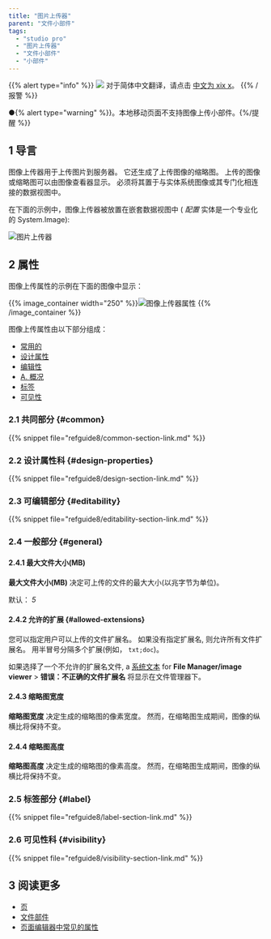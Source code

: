 ```yaml
---
title: "图片上传器"
parent: "文件小部件"
tags:
  - "studio pro"
  - "图片上传器"
  - "文件小部件"
  - "小部件"
---
```


{{% alert type="info" %}}
<img src="attachments/chinese-translation/china.png" style="display: inline-block; margin: 0" /> 对于简体中文翻译，请点击 [中文为 xix x](https://cdn.mendix.tencent-cloud.com/documentation/refguide8/image-uploader.pdf)。
{{% /报警 %}}

●{% alert type="warning" %}}。本地移动页面不支持图像上传小部件。{%/提醒 %}}

## 1 导言

图像上传器用于上传图片到服务器。 它还生成了上传图像的缩略图。 上传的图像或缩略图可以由图像查看器显示。 必须将其置于与实体系统图像或其专门化相连接的数据视图中。

在下面的示例中，图像上传器被放置在嵌套数据视图中 ( *配置* 实体是一个专业化的 System.Image):

![图片上传器](attachments/file-widgets/image-uploader.png)

## 2 属性

图像上传属性的示例在下面的图像中显示：

{{% image_container width="250" %}}![图像上传器属性](attachments/file-widgets/image-uploader-properties.png)
{{% /image_container %}}

图像上传属性由以下部分组成：

* [常用的](#common)
* [设计属性](#design-properties)
* [编辑性](#editability)
* [A. 概况](#general)
* [标签](#label)
* [可见性](#visibility)

### 2.1 共同部分 {#common}

{{% snippet file="refguide8/common-section-link.md" %}}

### 2.2 设计属性科 {#design-properties}

{{% snippet file="refguide8/design-section-link.md" %}}

### 2.3 可编辑部分 {#editability}

{{% snippet file="refguide8/editability-section-link.md" %}}

### 2.4 一般部分 {#general}

#### 2.4.1 最大文件大小(MB)

**最大文件大小(MB)** 决定可上传的文件的最大大小(以兆字节为单位)。

默认： *5*

#### 2.4.2 允许的扩展 {#allowed-extensions}

您可以指定用户可以上传的文件扩展名。 如果没有指定扩展名, 则允许所有文件扩展名。 用半冒号分隔多个扩展(例如， `txt;doc`)。

如果选择了一个不允许的扩展名文件, a [系统文本](system-texts) for **File Manager/image viewer** > **错误：不正确的文件扩展名** 将显示在文件管理器下。

#### 2.4.3 缩略图宽度

**缩略图宽度** 决定生成的缩略图的像素宽度。 然而，在缩略图生成期间，图像的纵横比将保持不变。

#### 2.4.4 缩略图高度

**缩略图高度** 决定生成的缩略图的像素高度。 然而，在缩略图生成期间，图像的纵横比将保持不变。

### 2.5 标签部分 {#label}

{{% snippet file="refguide8/label-section-link.md" %}}

### 2.6 可见性科 {#visibility}

{{% snippet file="refguide8/visibility-section-link.md" %}}

## 3 阅读更多

* [页](page)
* [文件部件](文件小部件)
* [页面编辑器中常见的属性](common-widget-properties)
